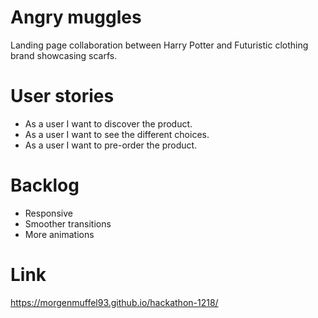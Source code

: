 # Angry muggles
Landing page collaboration between Harry Potter and Futuristic clothing brand showcasing scarfs.

# User stories

- As a user I want to discover the product.
- As a user I want to see the different choices.
- As a user I want to pre-order the product.

# Backlog

- Responsive
- Smoother transitions
- More animations

# Link

https://morgenmuffel93.github.io/hackathon-1218/